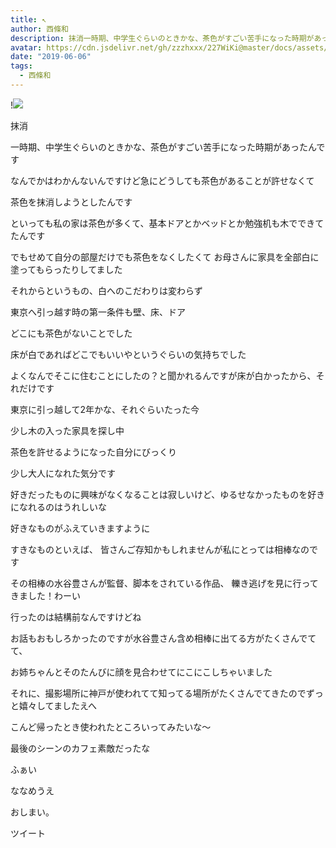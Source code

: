 ```yaml
---
title: ↖︎
author: 西條和
description: 抹消一時期、中学生ぐらいのときかな、茶色がすごい苦手になった時期があったんですなんでかはわかんないんですけ...
avatar: https://cdn.jsdelivr.net/gh/zzzhxxx/227WiKi@master/docs/assets/photo/avatar/nagomi.jpg
date: "2019-06-06"
tags:
  - 西條和
---
```


!![](https://cdn.jsdelivr.net/gh/zzzhxxx/227WiKi-image@master/blog-image/nagomi-2019-06-06_1.jpg)















抹消

















一時期、中学生ぐらいのときかな、茶色がすごい苦手になった時期があったんです













なんでかはわかんないんですけど急にどうしても茶色があることが許せなくて








茶色を抹消しようとしたんです
















といっても私の家は茶色が多くて、基本ドアとかベッドとか勉強机も木でできてたんです










でもせめて自分の部屋だけでも茶色をなくしたくて
お母さんに家具を全部白に塗ってもらったりしてました














それからというもの、白へのこだわりは変わらず











東京へ引っ越す時の第一条件も壁、床、ドア


どこにも茶色がないことでした













床が白であればどこでもいいやというぐらいの気持ちでした











よくなんでそこに住むことにしたの？と聞かれるんですが床が白かったから、それだけです












東京に引っ越して2年かな、それぐらいたった今
















少し木の入った家具を探し中












茶色を許せるようになった自分にびっくり












少し大人になれた気分です












好きだったものに興味がなくなることは寂しいけど、ゆるせなかったものを好きになれるのはうれしいな











好きなものがふえていきますように
















すきなものといえば、
皆さんご存知かもしれませんが私にとっては相棒なのです













その相棒の水谷豊さんが監督、脚本をされている作品、
轢き逃げを見に行ってきました！わーい










行ったのは結構前なんですけどね












お話もおもしろかったのですが水谷豊さん含め相棒に出てる方がたくさんでてて、


お姉ちゃんとそのたんびに顔を見合わせてにこにこしちゃいました












それに、撮影場所に神戸が使われてて知ってる場所がたくさんでてきたのでずっと嬉々してましたえへ














こんど帰ったとき使われたところいってみたいな〜













最後のシーンのカフェ素敵だったな


















ふぁい






















ななめうえ


















おしまい。


ツイート




